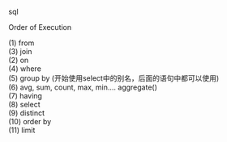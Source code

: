 sql     

Order of Execution     

(1) from      
(3) join      
(2) on      
(4) where      
(5) group by (开始使用select中的别名，后面的语句中都可以使用)     
(6) avg, sum, count, max, min.... aggregate()     
(7) having      
(8) select      
(9) distinct      
(10) order by     
(11) limit 
